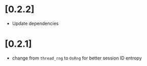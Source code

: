 # [0.2.2]

- Update dependencies

# [0.2.1]

- change from `thread_rng` to `OsRng` for better session ID entropy
